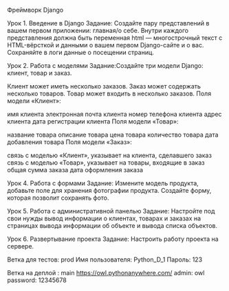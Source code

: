 Фреймворк Django

Урок 1. Введение в Django
Задание: Создайте пару представлений в вашем первом приложении:
главная/о себе. Внутри каждого представления должна быть переменная html — многострочный текст с HTML-вёрсткой и данными о вашем первом Django-сайте и о вас.
Сохраняйте в логи данные о посещении страниц.

Урок 2. Работа с моделями
Задание:Создайте три модели Django: клиент, товар и заказ.

Клиент может иметь несколько заказов.
Заказ может содержать несколько товаров.
Товар может входить в несколько заказов.
Поля модели «Клиент»:

имя клиента
электронная почта клиента
номер телефона клиента
адрес клиента
дата регистрации клиента
Поля модели «Товар»:

название товара
описание товара
цена товара
количество товара
дата добавления товара
Поля модели «Заказ»:

связь с моделью «Клиент», указывает на клиента, сделавшего заказ
связь с моделью «Товар», указывает на товары, входящие в заказ
общая сумма заказа
дата оформления заказа

Урок 4. Работа с формами
Задание: Измените модель продукта, добавьте поле для хранения фотографии продукта.
Создайте форму, которая позволит сохранять фото.

Урок 5. Работа с административной панелью
Задание: Настройте под свои нужды вывод информации  о клиентах, товарах и заказах на страницах вывода информации об объекте и вывода списка объектов.

Урок 6. Развертывание проекта
Задание: Настроить работу проекта на сервере.

Ветка для тестов: prod
Имя пользователя: Python_D_1
Пароль: 123

Ветка на деплой : main
https://owl.pythonanywhere.com/
admin: owl
password: 12345678

